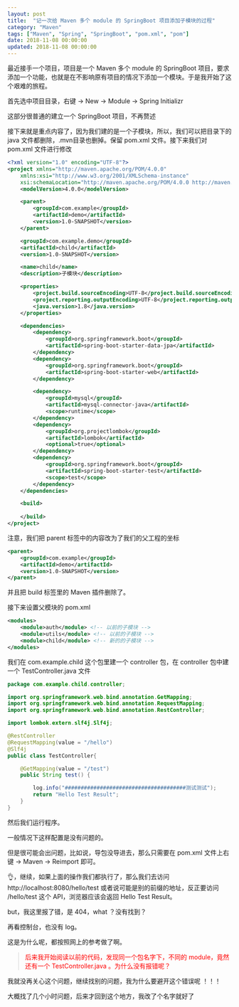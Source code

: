```yaml
---
layout: post
title:  "记一次给 Maven 多个 module 的 SpringBoot 项目添加子模块的过程"
category: "Maven"
tags: ["Maven", "Spring", "SpringBoot", "pom.xml", "pom"]
date: 2018-11-08 00:00:00
updated: 2018-11-08 00:00:00
---
```


最近接手一个项目，项目是一个 Maven 多个 module 的 SpringBoot 项目，要求添加一个功能，也就是在不影响原有项目的情况下添加一个模块。于是我开始了这个艰难的旅程。

<!-- more -->

首先选中项目目录，右键 -> New -> Module -> Spring Initializr

这部分很普通的建立一个 SpringBoot 项目，不再赘述

接下来就是重点内容了，因为我们建的是一个子模块，所以，我们可以把目录下的 java 文件都删除，.mvn目录也删掉。保留 pom.xml 文件。接下来我们对 pom.xml 文件进行修改

```xml
<?xml version="1.0" encoding="UTF-8"?>
<project xmlns="http://maven.apache.org/POM/4.0.0"
    xmlns:xsi="http://www.w3.org/2001/XMLSchema-instance"
    xsi:schemaLocation="http://maven.apache.org/POM/4.0.0 http://maven.apache.org/xsd/maven-4.0.0.xsd">
    <modelVersion>4.0.0</modelVersion>

    <parent>
        <groupId>com.example</groupId>
        <artifactId>demo</artifactId>
        <version>1.0-SNAPSHOT</version>
    </parent>

    <groupId>com.example.demo</groupId>
    <artifactId>child</artifactId>
    <version>1.0-SNAPSHOT</version>

    <name>child</name>
    <description>子模块</description>

    <properties>
        <project.build.sourceEncoding>UTF-8</project.build.sourceEncoding>
        <project.reporting.outputEncoding>UTF-8</project.reporting.outputEncoding>
        <java.version>1.8</java.version>
    </properties>

    <dependencies>
        <dependency>
            <groupId>org.springframework.boot</groupId>
            <artifactId>spring-boot-starter-data-jpa</artifactId>
        </dependency>
        <dependency>
            <groupId>org.springframework.boot</groupId>
            <artifactId>spring-boot-starter-web</artifactId>
        </dependency>

        <dependency>
            <groupId>mysql</groupId>
            <artifactId>mysql-connector-java</artifactId>
            <scope>runtime</scope>
        </dependency>
        <dependency>
            <groupId>org.projectlombok</groupId>
            <artifactId>lombok</artifactId>
            <optional>true</optional>
        </dependency>
        <dependency>
            <groupId>org.springframework.boot</groupId>
            <artifactId>spring-boot-starter-test</artifactId>
            <scope>test</scope>
        </dependency>
    </dependencies>

    <build>
        
    </build>
</project>

```

注意，我们把 parent 标签中的内容改为了我们的父工程的坐标

```xml
<parent>
    <groupId>com.example</groupId>
    <artifactId>demo</artifactId>
    <version>1.0-SNAPSHOT</version>
</parent>
```

并且把 build 标签里的 Maven 插件删除了。

接下来设置父模块的 pom.xml

```xml
<modules>
    <module>auth</module> <!-- 以前的子模块 -->
    <module>utils</module> <!-- 以前的子模块 -->
    <module>child</module> <!-- 新的的子模块 -->
</modules>
```


我们在 com.example.child 这个包里建一个 controller 包，在 controller 包中建一个 TestController.java 文件

```java
package com.example.child.controller;

import org.springframework.web.bind.annotation.GetMapping;
import org.springframework.web.bind.annotation.RequestMapping;
import org.springframework.web.bind.annotation.RestController;

import lombok.extern.slf4j.Slf4j;

@RestController
@RequestMapping(value = "/hello")
@Slf4j
public class TestController{

    @GetMapping(value = "/test")
    public String test() {

        log.info("######################################测试测试");
        return "Hello Test Result";
    }
}

```

然后我们运行程序。

一般情况下这样配置是没有问题的。

但是很可能会出问题，比如说，导包没导进去，那么只需要在 pom.xml 文件上右键 -> Maven -> Reimport 即可。

👌，继续，如果上面的操作我们都执行了，那么我们去访问 http://localhost:8080/hello/test 或者说可能是别的前缀的地址，反正要访问 /hello/test 这个 API，浏览器应该会返回 Hello Test Result。

but，我这里报了错，是 404，what ？没有找到？

再看控制台，也没有 log。

这是为什么呢，都按照网上的参考做了啊。

> <div style="color: red;">后来我开始阅读以前的代码，发现同一个包名字下，不同的 module，竟然还有一个 TestController.java 。为什么没有报错呢？</div>


我就没再关心这个问题，继续找别的问题，我为什么要避开这个错误呢 ！！！

大概找了几个小时问题，后来才回到这个地方，我改了个名字就好了

